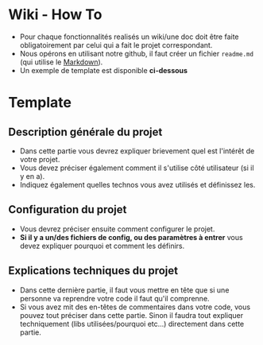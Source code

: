 # Wiki - How To
- Pour chaque fonctionnalités realisés un wiki/une doc doit être faite obligatoirement par celui qui a fait le projet correspondant.
- Nous opérons en utilisant notre github, il faut créer un fichier ``readme.md`` (qui utilise le [Markdown](https://fr.wikipedia.org/wiki/Markdown)).
- Un exemple de template est disponible **ci-dessous**

# Template
## Description générale du projet
- Dans cette partie vous devrez expliquer brievement quel est l'intérêt de votre projet.
- Vous devez préciser également comment il s'utilise côté utilisateur (si il y en a).
- Indiquez également quelles technos vous avez utilisés et définissez les.

## Configuration du projet
- Vous devrez préciser ensuite comment configurer le projet. 
- **Si il y a un/des fichiers de config, ou des paramètres à entrer** vous devez expliquer pourquoi et comment les définirs.

## Explications techniques du projet
- Dans cette dernière partie, il faut vous mettre en tête que si une personne va reprendre votre code il faut qu'il comprenne.
- Si vous avez mit des en-têtes de commentaires dans votre code, vous pouvez tout préciser dans cette partie. Sinon il faudra tout expliquer techniquement (libs utilisées/pourquoi etc...) directement dans cette partie.
